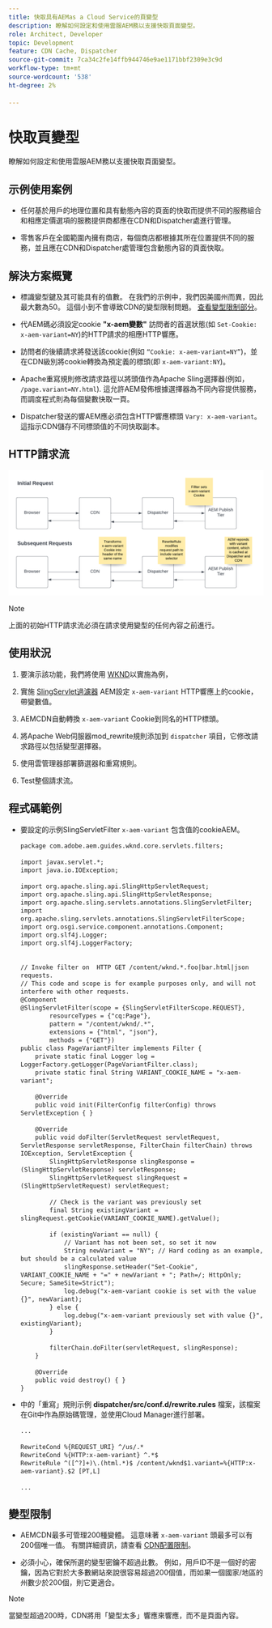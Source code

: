 ```yaml
---
title: 快取具有AEMas a Cloud Service的頁變型
description: 瞭解如何設定和使用雲服AEM務以支援快取頁面變型。
role: Architect, Developer
topic: Development
feature: CDN Cache, Dispatcher
source-git-commit: 7ca34c2fe14ffb944746e9ae1171bbf2309e3c9d
workflow-type: tm+mt
source-wordcount: '538'
ht-degree: 2%

---
```


# 快取頁變型

瞭解如何設定和使用雲服AEM務以支援快取頁面變型。

## 示例使用案例

+ 任何基於用戶的地理位置和具有動態內容的頁面的快取而提供不同的服務組合和相應定價選項的服務提供商都應在CDN和Dispatcher處進行管理。

+ 零售客戶在全國範圍內擁有商店，每個商店都根據其所在位置提供不同的服務，並且應在CDN和Dispatcher處管理包含動態內容的頁面快取。

## 解決方案概覽

+ 標識變型鍵及其可能具有的值數。 在我們的示例中，我們因美國州而異，因此最大數為50。 這個小到不會導致CDN的變型限制問題。 [查看變型限制部分](#variant-limitations)。

+ 代AEM碼必須設定cookie __&quot;x-aem變數&quot;__ 訪問者的首選狀態(如 `Set-Cookie: x-aem-variant=NY`)的HTTP請求的相應HTTP響應。

+ 訪問者的後續請求將發送該cookie(例如 `“Cookie: x-aem-variant=NY”`)，並在CDN級別將cookie轉換為預定義的標頭(即 `x-aem-variant:NY`)。

+ Apache重寫規則修改請求路徑以將頭值作為Apache Sling選擇器(例如， `/page.variant=NY.html`). 這允許AEM發佈根據選擇器為不同內容提供服務，而調度程式則為每個變數快取一頁。

+ Dispatcher發送的響AEM應必須包含HTTP響應標頭 `Vary: x-aem-variant`。 這指示CDN儲存不同標頭值的不同快取副本。

## HTTP請求流

![變型快取請求流](./assets/variant-cache-request-flow.png)

>[!NOTE]
>
>上面的初始HTTP請求流必須在請求使用變型的任何內容之前進行。

## 使用狀況

1. 要演示該功能，我們將使用 [WKND](https://experienceleague.adobe.com/docs/experience-manager-learn/getting-started-wknd-tutorial-develop/overview.html?lang=zh-Hant)以實施為例，

1. 實施 [SlingServlet過濾器](https://sling.apache.org/documentation/the-sling-engine/filters.html) AEM設定 `x-aem-variant` HTTP響應上的cookie，帶變數值。

1. AEMCDN自動轉換 `x-aem-variant` Cookie到同名的HTTP標頭。

1. 將Apache Web伺服器mod_rewrite規則添加到 `dispatcher` 項目，它修改請求路徑以包括變型選擇器。

1. 使用雲管理器部署篩選器和重寫規則。

1. Test整個請求流。

## 程式碼範例

+ 要設定的示例SlingServletFilter `x-aem-variant` 包含值的cookieAEM。

   ```
   package com.adobe.aem.guides.wknd.core.servlets.filters;
   
   import javax.servlet.*;
   import java.io.IOException;
   
   import org.apache.sling.api.SlingHttpServletRequest;
   import org.apache.sling.api.SlingHttpServletResponse;
   import org.apache.sling.servlets.annotations.SlingServletFilter;
   import org.apache.sling.servlets.annotations.SlingServletFilterScope;
   import org.osgi.service.component.annotations.Component;
   import org.slf4j.Logger;
   import org.slf4j.LoggerFactory;
   
   
   // Invoke filter on  HTTP GET /content/wknd.*.foo|bar.html|json requests.
   // This code and scope is for example purposes only, and will not interfere with other requests.
   @Component
   @SlingServletFilter(scope = {SlingServletFilterScope.REQUEST},
           resourceTypes = {"cq:Page"},
           pattern = "/content/wknd/.*",
           extensions = {"html", "json"},
           methods = {"GET"})
   public class PageVariantFilter implements Filter {
       private static final Logger log = LoggerFactory.getLogger(PageVariantFilter.class);
       private static final String VARIANT_COOKIE_NAME = "x-aem-variant";
   
       @Override
       public void init(FilterConfig filterConfig) throws ServletException { }
   
       @Override
       public void doFilter(ServletRequest servletRequest, ServletResponse servletResponse, FilterChain filterChain) throws IOException, ServletException {
           SlingHttpServletResponse slingResponse = (SlingHttpServletResponse) servletResponse;
           SlingHttpServletRequest slingRequest = (SlingHttpServletRequest) servletRequest;
   
           // Check is the variant was previously set
           final String existingVariant = slingRequest.getCookie(VARIANT_COOKIE_NAME).getValue();
   
           if (existingVariant == null) {
               // Variant has not been set, so set it now
               String newVariant = "NY"; // Hard coding as an example, but should be a calculated value
               slingResponse.setHeader("Set-Cookie", VARIANT_COOKIE_NAME + "=" + newVariant + "; Path=/; HttpOnly; Secure; SameSite=Strict");
               log.debug("x-aem-variant cookie is set with the value {}", newVariant);
           } else {
               log.debug("x-aem-variant previously set with value {}", existingVariant);
           }
   
           filterChain.doFilter(servletRequest, slingResponse);
       }
   
       @Override
       public void destroy() { }
   }
   ```

+ 中的「重寫」規則示例 __dispatcher/src/conf.d/rewrite.rules__ 檔案，該檔案在Git中作為原始碼管理，並使用Cloud Manager進行部署。

   ```
   ...
   
   RewriteCond %{REQUEST_URI} ^/us/.*  
   RewriteCond %{HTTP:x-aem-variant} ^.*$  
   RewriteRule ^([^?]+)\.(html.*)$ /content/wknd$1.variant=%{HTTP:x-aem-variant}.$2 [PT,L] 
   
   ...
   ```

## 變型限制

+ AEMCDN最多可管理200種變體。 這意味著 `x-aem-variant` 頭最多可以有200個唯一值。 有關詳細資訊，請查看 [CDN配置限制](https://docs.fastly.com/en/guides/resource-limits)。

+ 必須小心，確保所選的變型密鑰不超過此數。  例如，用戶ID不是一個好的密鑰，因為它對於大多數網站來說很容易超過200個值，而如果一個國家/地區的州數少於200個，則它更適合。

>[!NOTE]
>
>當變型超過200時，CDN將用「變型太多」響應來響應，而不是頁面內容。
